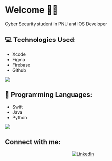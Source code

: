 # Welcome 👋🏻
Cyber Security student in PNU and IOS Developer

## 💻 Technologies Used:
- Xcode
- Figma
- Firebase
- Github
 <p align="left">
  <a href="https://skillicons.dev">
    <img src="https://skillicons.dev/icons?i=apple,figma,firebase,git" />
  </a>
</p>

## 🚀 Programming Languages:
- Swift
- Java
- Python
<p align="left">
  <a href="https://skillicons.dev">
    <img src="https://skillicons.dev/icons?i=swift,java,python" />
  </a>
</p>

## Connect with me:
<p align="center">
  <a href="[https://www.linkedin.com/in/yourusername/](https://www.linkedin.com/in/leen-almejarri-98846928b?utm_source=share&utm_campaign=share_via&utm_content=profile&utm_medium=ios_app)" target="_blank">
    <img src="https://skillicons.dev/icons?i=linkedin" alt="LinkedIn" />
  </a>
</p>

